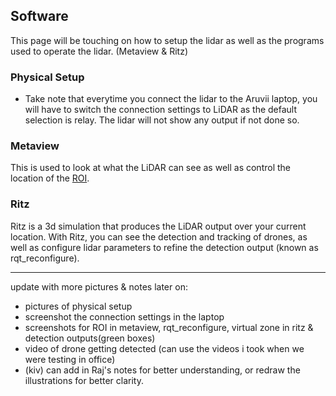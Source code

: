 ## Software
This page will be touching on how to setup the lidar as well as the programs used to operate the lidar. (Metaview & Ritz)

### Physical Setup
- Take note that everytime you connect the lidar to the Aruvii laptop, you will have to switch the connection settings to LiDAR as the default selection is relay. The lidar will not show any output if not done so.

### Metaview
This is used to look at what the LiDAR can see as well as control the location of the [ROI](pre-read.md).

### Ritz
Ritz is a 3d simulation that produces the LiDAR output over your current location. With Ritz, you can see the detection and tracking of drones, as well as configure lidar parameters to refine the detection output (known as rqt_reconfigure).

___
update with more pictures & notes later on:
- pictures of physical setup
- screenshot the connection settings in the laptop 
- screenshots for ROI in metaview, rqt_reconfigure, virtual zone in ritz & detection outputs(green boxes)
- video of drone getting detected (can use the videos i took when we were testing in office)
- (kiv) can add in Raj's notes for better understanding, or redraw the illustrations for better clarity.